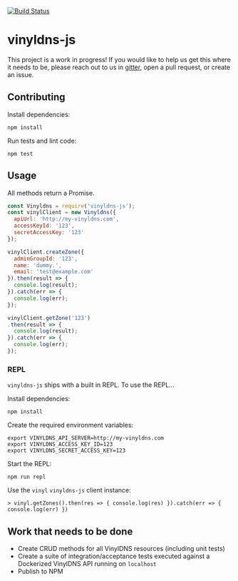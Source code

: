 [![Build Status](https://travis-ci.org/vinyldns/vinyldns-js.svg?branch=master)](https://travis-ci.org/vinyldns/vinyldns-js)

# vinyldns-js

This project is a work in progress! If you would like to help us get this where it needs to be, please reach out to us in [gitter](https://gitter.im/vinyldns), open a pull request, or create an issue.

## Contributing

Install dependencies:

```
npm install
```

Run tests and lint code:

```
npm test
```

## Usage

All methods return a Promise.

```javascript
const Vinyldns = require('vinyldns-js');
const vinylClient = new Vinyldns({
  apiUrl: 'http://my-vinyldns.com',
  accessKeyId: '123',
  secretAccessKey: '123'
});

vinylClient.createZone({
  adminGroupId: '123',
  name: 'dummy.',
  email: 'test@example.com'
}).then(result => {
  console.log(result);
}).catch(err => {
  console.log(err);
});

vinylClient.getZone('123')
.then(result => {
  console.log(result);
}).catch(err => {
  console.log(err);
});
```

### REPL

`vinyldns-js` ships with a built in REPL. To use the REPL...

Install dependencies:

```
npm install
```

Create the required environment variables:

```
export VINYLDNS_API_SERVER=http://my-vinyldns.com
export VINYLDNS_ACCESS_KEY_ID=123
export VINYLDNS_SECRET_ACCESS_KEY=123
```

Start the REPL:

```
npm run repl
```

Use the `vinyl` `vinyldns-js` client instance:

```
> vinyl.getZones().then(res => { console.log(res) }).catch(err => { console.log(err) })
```

## Work that needs to be done

* Create CRUD methods for all VinylDNS resources (including unit tests)
* Create a suite of integration/acceptance tests executed against a Dockerized VinylDNS API running on `localhost`
* Publish to NPM
